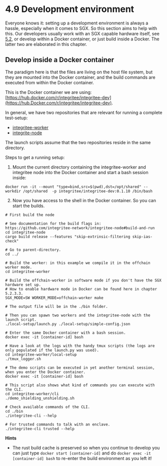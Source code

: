 # 4.9 Development environment
Everyone knows it: setting up a development environment is always a hassle, especially when it comes to SGX. So this 
section aims to help with this. Our developers usually work with an SGX capable hardware itself, see
[5.2](../5-nodes-and-infrastructure/5.2-how-to-set-up-and-run-a-sidechain-or-tocw-node), or develop within a Docker 
container, or just build inside a Docker. The latter two are elaborated in this chapter.

## Develop inside a Docker container
The paradigm here is that the files are living on the host file system, but they are mounted into the Docker container,
and the build commands are executed from within the Docker container.

This is the Docker container we are using: [https://hub.docker.com/r/integritee/integritee-dev](https://hub.Docker.com/r/integritee/integritee-dev).

In general, we have two repositories that are relevant for running a complete test-setup:
- [integritee-worker](https://github.com/integritee-network/worker)
- [integrite-node](https://github.com/integritee-network/integritee-node)

The launch scripts assume that the two repositories reside in the same directory.

Steps to get a running setup:

1. Mount the current directory containing the integritee-worker and integritee node into the Docker container and start a bash session inside: 
```
docker run -it --mount "type=bind,src=$(pwd),dst=/opt/shared" --workdir /opt/shared  -p integritee/integritee-dev:0.1.10 /bin/bash
```
2. Now you have access to the shell in the Docker container. So you can start the builds.
```shell
# First build the node

# See documentation for the build flags in: https://github.com/integritee-network/integritee-node#build-and-run
cd integritee-node
cargo build release --features "skip-extrinsic-filtering skip-ias-check"

# Go to parent-directory.
cd ../

# Build the worker: in this example we compile it in the offchain worker mode.
cd integritee-worker

# Build the offchain-worker in software mode if you don't have the SGX hardware set up.
# How to enable hardware mode in Docker can be found here in chapter 5.2.3.3.
SGX_MODE=SW WORKER_MODE=offchain-worker make

# The output file will be in the ./bin folder.

# Then you can spawn two workers and the integritee-node with the launch script.
./local-setup/launch.py ./local-setup/simple-config.json

# Enter the same Docker container with a bash session.
docker exec -it [container-id] bash
 
# Have a look at the logs with the handy tmux scripts (the logs are only populated if the launch.py was used).
cd integritee-worker/local-setup
./tmux_logger.sh
 
# The demo scripts can be executed in yet another terminal session, when you enter the Docker container.
docker exec -it [container-id] bash

# This script also shows what kind of commands you can execute with the CLI.
cd integritee-worker/cli
./demo_shielding_unshielding.sh

# Check available commands of the CLI.
cd ./bin
./integritee-cli --help

# For trusted commands to talk with an enclave.
./integritee-cli trusted --help

```

**Hints**
* The rust build cache is preserved so when you continue to develop you can just type `docker start [container-id]` and 
do `docker exec -it [container-id] bash` to re-enter the build environment as you left it!
